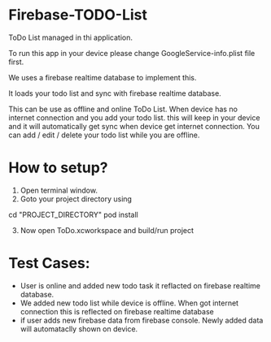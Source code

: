 # Firebase-TODO-List

ToDo List managed in thi application.

To run this app in your device please change GoogleService-info.plist file first.

We uses a firebase realtime database to implement this.

It loads your todo list and sync with firebase realtime database.

This can be use as offline and online ToDo List. When device has no internet connection and you add your todo list. this will keep in your device and it will automatically get sync when device get internet connection. You can add / edit / delete your todo list while you are offline. 

# How to setup?

1. Open terminal window.
2. Goto your project directory using

cd "PROJECT_DIRECTORY"
pod install

3. Now open ToDo.xcworkspace and build/run project


# Test Cases:
- User is online and added new  todo task it reflacted on firebase realtime database.
- We added new todo list while device is offline. When got internet connection this is reflected on firebase realtime database 
- if user adds new firebase data from firebase console. Newly added data will automataclly shown on device.
